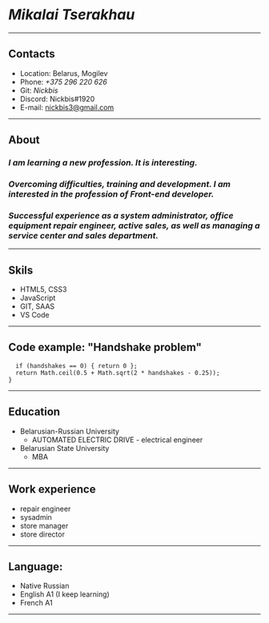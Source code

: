 # _**Mikalai Tserakhau**_
---------------------------
## Contacts
* Location: Belarus, Mogilev
* Phone: _+375 296 220 626_
* Git: *Nickbis*
* Discord: Nickbis#1920
* E-mail: nickbis3@gmail.com

----------------------------
## About
### _I am learning a new profession. It is interesting._
### _Overcoming difficulties, training and development. I am interested in the profession of Front-end developer._
### _Successful experience as a system administrator, office equipment repair engineer, active sales, as well as managing a service center and sales department._

------------
## Skils
* HTML5, CSS3
* JavaScript
* GIT, SAAS
* VS Code

-----------
## Code example: "Handshake problem"
```function getParticipants(handshakes){
  if (handshakes == 0) { return 0 };
  return Math.ceil(0.5 + Math.sqrt(2 * handshakes - 0.25));
} 
```
-----------
## Education
* Belarusian-Russian University
   - AUTOMATED ELECTRIC DRIVE - electrical engineer
* Belarusian State University
   - MBA 
-----------
## Work experience
* repair engineer
* sysadmin
* store manager
* store director
------------
## Language:
* Native Russian
* English A1 (I keep learning)
* French А1 
------------